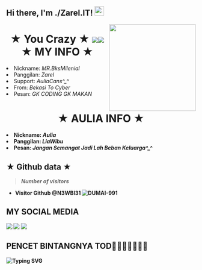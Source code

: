 

<h2> Hi there, I'm ./Zarel.IT! <img src="https://media.giphy.com/media/hvRJCLFzcasrR4ia7z/giphy.gif" width="25px"></h2>
<img align='right' src="https://c.tenor.com/kOMxo1I4AV4AAAAC/darling-in-the-franxx-zero-two.gif" width="230">


</p>
<h1 align="center">★ You Crazy ★ <img src="https://github.com/mitul3737/mitul3737/blob/main/mituls code.gif"
<h1 align="center"><img src="https://github.com/N3WBI31/N3WBI31/main/giphy.webp"
<h1 align="center">★ MY INFO ★</i></b></h3>
<li> Nickname: <i> MR.BksMilenial </i></li>
<li> Panggilan: <i> Zarel </i></li>
<li> Support: <i> AuliaCans^_^ </i></li>
<li> From: <i> Bekasi To Cyber </i></li>
<li> Pesan: <i> GK CODING GK MAKAN </i></li>
<h1 align="center">★ AULIA INFO ★</i><b></h3>
<li> Nickname: <i> Aulia </i></li>
<li> Panggilan: <i> LiaWibu </i></li>
<li> Pesan: <i> Jangan Semangat Jadi Lah Beban Keluarga^_^ </i></li> 


## ★ Github data ★
>
> *Number of visitors*
* **Visitor Github @N3WBI31**
![DUMAI-991](https://komarev.com/ghpvc/?username=Dumai-991&color=blue)
>
## MY SOCIAL MEDIA
[![](https://img.shields.io/badge/Github-black?logo=Github&logoColor=black&labelColor=white)](https://github.com/N3WBI31 ) 
[![](https://img.shields.io/badge/Instagram-red?logo=Instagram&logoColor=red&labelColor=white)](https://www.instagram.com/mr.bksmilenial) [![](https://img.shields.io/badge/Whatsapp-CHAT-red?logo=Whatsapp&logoColor=Brightgreen&labelColor=white)](https://wa.me/6288210982908?text=Asalamualaikum+Kak+Zarel)
## PENCET BINTANGNYA TOD🌟🌟🌟🌟🌟🌟🌟
![Typing SVG](https://readme-typing-svg.herokuapp.com?lines=Follow+Tod+Jan+Make+Doang+🖕....!+)

